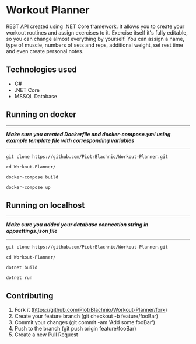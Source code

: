 # Workout Planner
REST API created using .NET Core framework. It allows you to create your workout routines and assign exercises to it. Exercise itself it's fully editable, so you can change almost everything by yourself. You can assign a name, type of muscle, numbers of sets and reps, additional weight, set rest time and even create personal notes.

## Technologies used
* C#
* .NET Core
* MSSQL Database

## Running on docker
****
**_Make sure you created Dockerfile and docker-compose.yml using example template file with corresponding variables_**

****
```
git clone https://github.com/PiotrBlachnio/Workout-Planner.git
```

```
cd Workout-Planner/
```

```
docker-compose build
```

```
docker-compose up
```
## Running on localhost
****
**_Make sure you added your database connection string in appsettings.json file_**

****

```
git clone https://github.com/PiotrBlachnio/Workout-Planner.git
```

```
cd Workout-Planner/
```

```
dotnet build
```

```
dotnet run
```

## Contributing
1. Fork it (https://github.com/PiotrBlachnio/Workout-Planner/fork)
1. Create your feature branch (git checkout -b feature/fooBar)
1. Commit your changes (git commit -am 'Add some fooBar')
1. Push to the branch (git push origin feature/fooBar)
1. Create a new Pull Request
